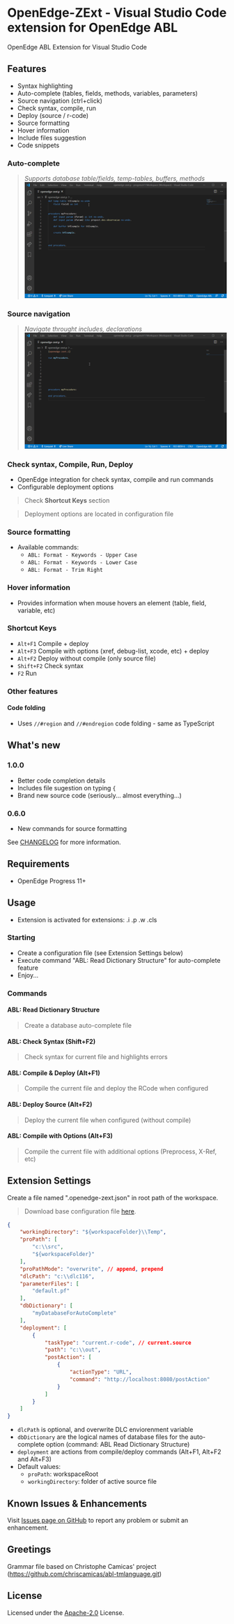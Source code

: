 # OpenEdge-ZExt - Visual Studio Code extension for OpenEdge ABL

OpenEdge ABL Extension for Visual Studio Code

## Features

- Syntax highlighting
- Auto-complete (tables, fields, methods, variables, parameters)
- Source navigation (ctrl+click)
- Check syntax, compile, run
- Deploy (source / r-code)
- Source formatting
- Hover information
- Include files suggestion
- Code snippets

### Auto-complete
> *Supports database table/fields, temp-tables, buffers, methods*
![autocomplete](resources/readme/autocomplete.gif)

### Source navigation
> *Navigate throught includes, declarations*
![navigation](resources/readme/navigation.gif)

### Check syntax, Compile, Run, Deploy
- OpenEdge integration for check syntax, compile and run commands
- Configurable deployment options

> Check **Shortcut Keys** section

> Deployment options are located in configuration file

### Source formatting
- Available commands:
    - `ABL: Format - Keywords - Upper Case`
    - `ABL: Format - Keywords - Lower Case`
    - `ABL: Format - Trim Right`

### Hover information
- Provides information when mouse hovers an element (table, field, variable, etc)

### Shortcut Keys
- `Alt+F1` Compile + deploy
- `Alt+F3` Compile with options (xref, debug-list, xcode, etc) + deploy
- `Alt+F2` Deploy without compile (only source file)
- `Shift+F2` Check syntax
- `F2` Run

### Other features

#### Code folding
- Uses `//#region` and `//#endregion` code folding - same as TypeScript

## What's new

### 1.0.0
- Better code completion details
- Includes file sugestion on typing `{`
- Brand new source code (seriously... almost everything...)

### 0.6.0
- New commands for source formatting

See [CHANGELOG](CHANGELOG.md) for more information.

## Requirements

- OpenEdge Progress 11+

## Usage
- Extension is activated for extensions: .i .p .w .cls

### Starting
- Create a configuration file (see Extension Settings below)
- Execute command "ABL: Read Dictionary Structure" for auto-complete feature
- Enjoy...

### Commands

#### ABL: Read Dictionary Structure
> Create a database auto-complete file

#### ABL: Check Syntax (Shift+F2)
> Check syntax for current file and highlights errors

#### ABL: Compile & Deploy (Alt+F1)
> Compile the current file and deploy the RCode when configured

#### ABL: Deploy Source (Alt+F2)
> Deploy the current file when configured (without compile)

#### ABL: Compile with Options (Alt+F3)
> Compile the current file with additional options (Preprocess, X-Ref, etc)

## Extension Settings

Create a file named ".openedge-zext.json" in root path of the workspace.
> Download base configuration file [here](resources/examples/.openedge-zext.json).

```JSON
{
    "workingDirectory": "${workspaceFolder}\\Temp",
    "proPath": [
        "c:\\src",
        "${workspaceFolder}"
    ],
    "proPathMode": "overwrite", // append, prepend
    "dlcPath": "c:\\dlc116",
    "parameterFiles": [
        "default.pf"
    ],
    "dbDictionary": [
        "myDatabaseForAutoComplete"
    ],
    "deployment": [
        {
            "taskType": "current.r-code", // current.source
            "path": "c:\\out",
            "postAction": [
                {
                    "actionType": "URL",
                    "command": "http://localhost:8080/postAction"
                }
            ]
        }
    ]
}
```

- `dlcPath` is optional, and overwrite DLC enviorenment variable
- `dbDictionary` are the logical names of database files for the auto-complete option (command: ABL Read Dictionary Structure)
- `deployment` are actions from compile/deploy commands (Alt+F1, Alt+F2 and Alt+F3)
- Default values:
    - `proPath`: workspaceRoot
    - `workingDirectory`: folder of active source file

## Known Issues & Enhancements

Visit [Issues page on GitHub](https://github.com/ezequielgandolfi/openedge-zext/issues) to report any problem or submit an enhancement.

## Greetings
Grammar file based on Christophe Camicas' project (https://github.com/chriscamicas/abl-tmlanguage.git)

## License
Licensed under the [Apache-2.0](LICENSE) License.
